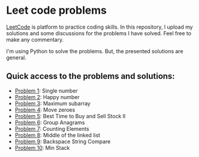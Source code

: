 # Leet code problems

[LeetCode](https://leetcode.com) is platform to practice coding skills. In this repository, I upload my solutions and some discussions for the problems I have solved. Feel free to make any commentary.

I'm using Python to solve the problems. But, the presented solutions are general.

## Quick access to the problems and solutions:
* [Problem 1](Problem-1/): Single number
* [Problem 2](Problem-2/): Happy number
* [Problem 3](Problem-3/): Maximum subarray
* [Problem 4](Problem-4/): Move zeroes
* [Problem 5](Problem-5/): Best Time to Buy and Sell Stock II
* [Problem 6](Problem-6/): Group Anagrams
* [Problem 7](Problem-7/): Counting Elements
* [Problem 8](Problem-8/): Middle of the linked list
* [Problem 9](Problem-9/): Backspace String Compare
* [Problem 10](Problem-10/): Min Stack


